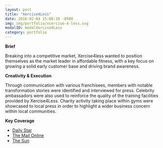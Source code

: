 ```yaml
---
layout: post
title: "Xercise4Less"
date: 2016-02-04 15:08:10 -0500
img: img/portfolio/xcercise-4-less.svg
modalID: modalXercise4Less
category: portfolio
---
```

**Brief**

Breaking into a competitive market, Xercise4less wanted to position themselves as the market leader in affordable fitness, with a key focus on growing a solid early customer base and driving brand awareness.

**Creativity & Execution**

Through communication with various franchisees, members with notable transformation stories were identified and interviewed for press. Celebrity ambassadors were also used to reinforce the quality of the training facilities provided by Xercise4Less. Charity activity taking place within gyms were showcased to local press in order to highlight a wider business concern within local communities.


**Key Coverage**

* <a href="http://www.dailystar.co.uk/diet-fitness/512839/Rogan-OConnor-Ex-On-The-Beach-Dreamboys-bodybuilder-diet-fitness-workout" target="_blank"> Daily Star </a>
* <a href="http://www.dailymail.co.uk/femail/article-3654805/Obese-chef-driven-comfort-eat-childhood-bullies-drops-FIVE-STONE-size-8-body-dreams.html" target="_blank"> The Mail Online </a>
* <a href="http://www.thesun.co.uk/sol/homepage/features/7124956/Man-sheds-SIX-STONE-to-beat-the-shame-of-pouring-with-sweat-after-just-ten-minutes-of-dancing.html" target="_blank"> The Sun </a>

